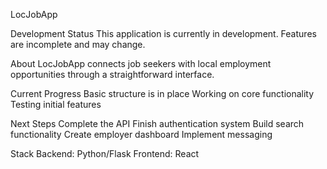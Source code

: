 LocJobApp

Development Status
This application is currently in development. Features are incomplete and may change.

About
LocJobApp connects job seekers with local employment opportunities through a straightforward interface.


Current Progress
Basic structure is in place
Working on core functionality
Testing initial features


Next Steps
Complete the API
Finish authentication system
Build search functionality
Create employer dashboard
Implement messaging


Stack
Backend: Python/Flask
Frontend: React